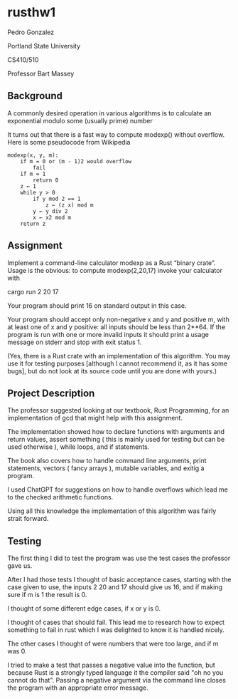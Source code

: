 # rusthw1

Pedro Gonzalez

Portland State University

CS410/510

Professor Bart Massey

## Background

A commonly desired operation in various algorithms is to calculate an exponential modulo some (usually prime) number

It turns out that there is a fast way to compute modexp() without overflow. Here is some pseudocode from Wikipedia


    modexp(x, y, m):
        if m = 0 or (m - 1)2 would overflow
            fail
        if m = 1
            return 0
        z ← 1
        while y > 0
            if y mod 2 == 1
                z ← (z x) mod m
            y ← y div 2
            x ← x2 mod m
        return z

## Assignment

Implement a command-line calculator modexp as a Rust “binary crate”. Usage is the obvious: to compute modexp(2,20,17) invoke your calculator with

cargo run 2 20 17

Your program should print 16 on standard output in this case.

Your program should accept only non-negative x and y and positive m, with at least one of x and y positive: all inputs should be less than 2**64. If the program is run with one or more invalid inputs it should print a usage message on stderr and stop with exit status 1.

(Yes, there is a Rust crate with an implementation of this algorithm. You may use it for testing purposes [although I cannot recommend it, as it has some bugs], but do not look at its source code until you are done with yours.)

## Project Description

The professor suggested looking at our textbook, Rust Programming, for an implementation of gcd that might help with this assignment.

The implementation showed how to declare functions with arguments and return values, assert something ( this is mainly used for testing but can be used otherwise ), while loops, and if statements.

The book also covers how to handle command line arguments, print statements, vectors ( fancy arrays ), mutable variables, and exitig a program.

I used ChatGPT for suggestions on how to handle overflows which lead me to the checked arithmetic functions.

Using all this knowledge the implementation of this algorithm was fairly strait forward.

## Testing

The first thing I did to test the program was use the test cases the professor gave us.

After I had those tests I thought of basic acceptance cases, starting with the case given to use, the inputs 2 20 and 17 should give us 16, and if making sure if m is 1 the result is 0.

I thought of some different edge cases, if x or y is 0.

I thought of cases that should fail. This lead me to research how to expect something to fail in rust which I was delighted to know it is handled nicely.

The other cases I thought of were numbers that were too large, and if m was 0.

I tried to make a test that passes a negative value into the function, but because Rust is a strongly typed language it the compiler said "oh no you cannot do that". Passing a negative argument via the command line closes the program with an appropriate error message.